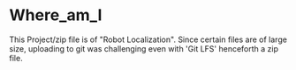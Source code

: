 # Where_am_I

This Project/zip file is of "Robot Localization". Since certain files are of large size, uploading to git was challenging even with 'Git LFS' henceforth a zip file. 


